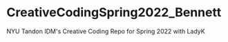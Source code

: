 # CreativeCodingSpring2022_Bennett
NYU Tandon IDM's Creative Coding Repo for Spring 2022 with LadyK
